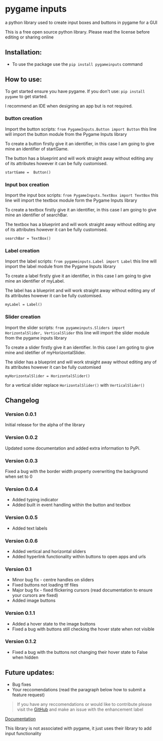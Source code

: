 # pygame inputs #
a python library used to create input boxes and buttons in pygame for a GUI

This is a free open source python library.
Please read the license before editing or sharing online

## Installation: ##

 - To use the package use the `pip install pygameinputs` command

## How to use: ##

To get started ensure you have pygame. If you don't use: `pip install pygame` to get started.

I recommend an IDE when designing an app but is not required.

### button creation ###
Import the button scripts:
`from PygameInputs.Button import Button`
this line will import the button module from the Pygame Inputs library

To create a button firstly give it an identifier, in this case I am going to give mine an identifier of startGame.

The button has a blueprint and will work straight away without editing any of its attributes however it can be fully customised.

`startGame =  Button()`

### Input box creation ###
Import the input box scripts:
`from PygameInputs.TextBox import TextBox`
this line will import the textbox module form the Pygame Inputs library

To create a textbox firstly give it an identifier, in this case I am going to give mine an identifier of searchBar.

The textbox has a blueprint and will work straight away without editing any of its attributes however it can be fully customised.

`searchBar = TextBox()`

### Label creation ###
Import the label scripts:
`from pygameinputs.Label import Label`
this line will import the label module from the Pygame Inputs library

To create a label firstly give it an identifier, in this case I am going to give mine an identifier of myLabel.

The label has a blueprint and will work straight away without editing any of its attributes however it can be fully customised.

`myLabel = Label()`

### Slider creation ###
Import the slider scripts: `from pygameinputs.Sliders import HorizontalSlider, VerticalSlider` this line will import the slider module from the pygame inputs library

To create a slider firstly give it an identifier. In this case I am goting to give mine and idetifier of myHorizontalSlider.

The slider has a blueprint and will work straight away without editing any of its attributes however it can be fully customised

`myHorizontalSlider = HorizontalSlider()`

for a vertical slider replace `HorizontalSlider()` with `VerticalSlider()`

## Changelog ##

### Version 0.0.1 ###

Initial release for the alpha of the library

### Version 0.0.2 ###

Updated some documentation and added extra information to PyPi.

### Version 0.0.3 ###

Fixed a bug with the border width property overwriting the background when set to 0

### Version 0.0.4 ###

 - Added typing indicator
 - Added built in event handling within the button and textbox

### Version 0.0.5 ###

 - Added text labels

### Version 0.0.6 ###

 - Added vertical and horizontal sliders
 - Added hyperlink functionality within buttons to open apps and urls

### Version 0.1 ###

 - Minor bug fix - centre handles on sliders
 - Fixed buttons not loading ttf files
 - Major bug fix - fixed flickering cursors (read documentation to ensure your cursors are fixed)
 - Added image buttons

### Version 0.1.1 ###
 - Added a hover state to the image buttons
 - Fixed a bug with buttons still checking the hover state when not visible

### Version 0.1.2 ###
 - Fixed a bug with the buttons not changing their hover state to False when hidden

## Future updates: ##
 - Bug fixes
 - Your reccomendations (read the paragraph below how to submit a feature request)

> If you have any reccomendations or would like to contribute please visit the [GitHub](https://github.com/captainorigami01/pygame-inputs) and make an issue with the enhancement label


[Documentation](https://captainorigami01.github.io/pygame-inputs/)

This library is not associated with pygame, it just uses their library to add input functionality
